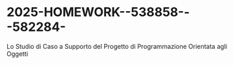 # 2025-HOMEWORK--538858---582284-
Lo Studio di Caso a Supporto del Progetto di Programmazione Orientata agli Oggetti
